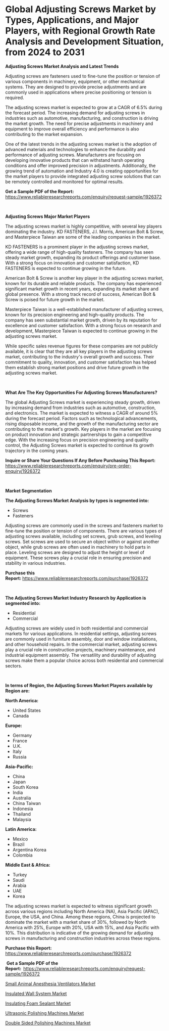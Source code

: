 <p><h1>Global Adjusting Screws Market by Types, Applications, and Major Players, with Regional Growth Rate Analysis and Development Situation, from 2024 to 2031</h1></p><p><strong>Adjusting Screws Market Analysis and Latest Trends</strong></p>
<p><p>Adjusting screws are fasteners used to fine-tune the position or tension of various components in machinery, equipment, or other mechanical systems. They are designed to provide precise adjustments and are commonly used in applications where precise positioning or tension is required.</p><p>The adjusting screws market is expected to grow at a CAGR of 6.5% during the forecast period. The increasing demand for adjusting screws in industries such as automotive, manufacturing, and construction is driving the market growth. The need for precise adjustments in machinery and equipment to improve overall efficiency and performance is also contributing to the market expansion.</p><p>One of the latest trends in the adjusting screws market is the adoption of advanced materials and technologies to enhance the durability and performance of adjusting screws. Manufacturers are focusing on developing innovative products that can withstand harsh operating conditions and offer improved precision in adjustments. Additionally, the growing trend of automation and Industry 4.0 is creating opportunities for the market players to provide integrated adjusting screw solutions that can be remotely controlled and monitored for optimal results.</p></p>
<p><strong>Get a Sample PDF of the Report:&nbsp;</strong> <a href="https://www.reliableresearchreports.com/enquiry/request-sample/1926372">https://www.reliableresearchreports.com/enquiry/request-sample/1926372</a></p>
<p>&nbsp;</p>
<p><strong>Adjusting Screws Major Market Players</strong></p>
<p><p>The adjusting screws market is highly competitive, with several key players dominating the industry. KD FASTENERS, J.I. Morris, American Bolt & Screw, and Masterpiece Taiwan are some of the leading companies in the market.</p><p>KD FASTENERS is a prominent player in the adjusting screws market, offering a wide range of high-quality fasteners. The company has seen steady market growth, expanding its product offerings and customer base. With a strong focus on innovation and customer satisfaction, KD FASTENERS is expected to continue growing in the future.</p><p>American Bolt & Screw is another key player in the adjusting screws market, known for its durable and reliable products. The company has experienced significant market growth in recent years, expanding its market share and global presence. With a strong track record of success, American Bolt & Screw is poised for future growth in the market.</p><p>Masterpiece Taiwan is a well-established manufacturer of adjusting screws, known for its precision engineering and high-quality products. The company has seen substantial market growth, driven by its reputation for excellence and customer satisfaction. With a strong focus on research and development, Masterpiece Taiwan is expected to continue growing in the adjusting screws market.</p><p>While specific sales revenue figures for these companies are not publicly available, it is clear that they are all key players in the adjusting screws market, contributing to the industry's overall growth and success. Their commitment to quality, innovation, and customer satisfaction has helped them establish strong market positions and drive future growth in the adjusting screws market.</p></p>
<p>&nbsp;</p>
<p><strong>What Are The Key Opportunities For Adjusting Screws Manufacturers?</strong></p>
<p><p>The global Adjusting Screws market is experiencing steady growth, driven by increasing demand from industries such as automotive, construction, and electronics. The market is expected to witness a CAGR of around 5% during the forecast period. Factors such as technological advancements, rising disposable income, and the growth of the manufacturing sector are contributing to the market's growth. Key players in the market are focusing on product innovation and strategic partnerships to gain a competitive edge. With the increasing focus on precision engineering and quality control, the Adjusting Screws market is expected to continue its growth trajectory in the coming years.</p></p>
<p><strong>Inquire or Share Your Questions If Any Before Purchasing This Report:</strong> <a href="https://www.reliableresearchreports.com/enquiry/pre-order-enquiry/1926372">https://www.reliableresearchreports.com/enquiry/pre-order-enquiry/1926372</a></p>
<p>&nbsp;</p>
<p><strong>Market Segmentation</strong></p>
<p><strong>The Adjusting Screws Market Analysis by types is segmented into:</strong></p>
<p><ul><li>Screws</li><li>Fasteners</li></ul></p>
<p><p>Adjusting screws are commonly used in the screws and fasteners market to fine-tune the position or tension of components. There are various types of adjusting screws available, including set screws, grub screws, and leveling screws. Set screws are used to secure an object within or against another object, while grub screws are often used in machinery to hold parts in place. Leveling screws are designed to adjust the height or level of equipment. These screws play a crucial role in ensuring precision and stability in various industries.</p></p>
<p><strong>Purchase this Report:&nbsp;</strong><a href="https://www.reliableresearchreports.com/purchase/1926372">https://www.reliableresearchreports.com/purchase/1926372</a></p>
<p>&nbsp;</p>
<p><strong>The Adjusting Screws Market Industry Research by Application is segmented into:</strong></p>
<p><ul><li>Residential</li><li>Commercial</li></ul></p>
<p><p>Adjusting screws are widely used in both residential and commercial markets for various applications. In residential settings, adjusting screws are commonly used in furniture assembly, door and window installations, and other household repairs. In the commercial market, adjusting screws play a crucial role in construction projects, machinery maintenance, and industrial equipment assembly. The versatility and durability of adjusting screws make them a popular choice across both residential and commercial sectors.</p></p>
<p>&nbsp;</p>
<p><strong>In terms of Region, the Adjusting Screws Market Players available by Region are:</strong></p>
<p>
    <p> <strong> North America: </strong>
        <ul>
            <li>United States</li>
            <li>Canada</li>
        </ul>
        </p> 
    <p> <strong> Europe: </strong>
        <ul>
            <li>Germany</li>
            <li>France</li>
            <li>U.K.</li>
            <li>Italy</li>
            <li>Russia</li>
        </ul>
        </p> 
    <p> <strong> Asia-Pacific: </strong>
        <ul>
            <li>China</li>
            <li>Japan</li>
            <li>South Korea</li>
            <li>India</li>
            <li>Australia</li>
            <li>China Taiwan</li>
            <li>Indonesia</li>
            <li>Thailand</li>
            <li>Malaysia</li>
        </ul>
        </p> 
    <p> <strong> Latin America: </strong>
        <ul>
            <li>Mexico</li>
            <li>Brazil</li>
            <li>Argentina Korea</li>
            <li>Colombia</li>
        </ul>
        </p> 
    <p> <strong> Middle East & Africa: </strong>
        <ul>
            <li>Turkey</li>
            <li>Saudi</li>
            <li>Arabia</li>
            <li>UAE</li>
            <li>Korea</li>
        </ul>
    </p>
    </p>
<p><p>The adjusting screws market is expected to witness significant growth across various regions including North America (NA), Asia Pacific (APAC), Europe, the USA, and China. Among these regions, China is projected to dominate the market with a market share of 30%, followed by North America with 25%, Europe with 20%, USA with 15%, and Asia Pacific with 10%. This distribution is indicative of the growing demand for adjusting screws in manufacturing and construction industries across these regions.</p></p>
<p><strong>Purchase this Report: </strong><a href="https://www.reliableresearchreports.com/purchase/1926372">https://www.reliableresearchreports.com/purchase/1926372</a></p>
<p>&nbsp;<strong>Get a Sample PDF of the Report:&nbsp;&nbsp;</strong><a href="https://www.reliableresearchreports.com/enquiry/request-sample/1926372">https://www.reliableresearchreports.com/enquiry/request-sample/1926372</a></p>
<p><strong></strong></p>
<p><p><a href="https://faithful-glue-af3.notion.site/Small-Animal-Anesthesia-Ventilators-Market-Size-Growing-and-Forecasted-for-period-from-2024-2031-a-88c2a0386c7c4ef78458c54ad3ae80a0">Small Animal Anesthesia Ventilators Market</a></p><p><a href="https://view.publitas.com/reportprime-1/insulated-wall-system-market-provides-detailed-segmentation-of-this-market-based-on-type-application-and-region-and-forecast-for-the-period-from-2024-2031/">Insulated Wall System Market</a></p><p><a href="https://view.publitas.com/reportprime-1/insulating-foam-sealant-market-size-market-trends-and-growth-outlook-forecasted-for-period-from-2024-to-2031/">Insulating Foam Sealant Market</a></p><p><a href="https://chivalrous-flock-a86.notion.site/Ultrasonic-Polishing-Machines-Market-Size-2024-2031-Global-Industrial-Analysis-Key-Geographical-R-d87862ef6b9645489672f77c81168f53">Ultrasonic Polishing Machines Market</a></p><p><a href="https://angry-finch-aaf.notion.site/Insights-into-Double-Sided-Polishing-Machines-Market-Size-Analysing-Market-Share-Trends-and-Growt-368bea26f8bb44728d2cf878f92260a4">Double Sided Polishing Machines Market</a></p></p>